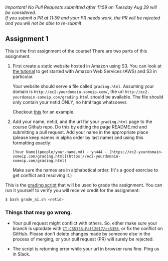 *Important! No Pull Requests submitted after 11:59 on Tuesday Aug 29 will be considered.  
If you submit a PR at 11:59 and your PR needs work, the PR will be rejected and you 
will not be able to re-submit*

Assignment 1
------------

This is the first assignment of the course!
There are two parts of this assignment.

1. First create a static website hosted in Amazon using S3.  You
   can look at [the
   tutorial](http://docs.aws.amazon.com/AmazonS3/latest/dev/website-hosting-custom-domain-walkthrough.html)
   to get started with Amazon Web Services (AWS) and S3 in particular.
   
   Your website should serve a file called `grading.html`.  Assuming your domain is `http://ec2-yourdomain-someip.com/`,
   the url `http://ec2-yourdomain-someip.com/grading.html` should be available.  The file should only contain your 
   netid ONLY, no html tags whatsoever.
   
   Checkout [this](https://typtop.info/grading.html) for an example.
   

2. Add your name, netid, and the url for your `grading.html` page to the course Github repo. Do this by editing the page
   README.md and submitting a pull request.  Add your name in the appropriate place (please keep names in alpha order 
   by last name) and using this formatting exactly:
   
   ```text
   [Your Name](people/your-name.md) - yn444 - [https://ec2-yourdomain-someip.com/grading.html](https://ec2-yourdomain-someip.com/grading.html) 
   ```

   Make sure the names are in alphabetical order. (It's a good exercise to get conflict and resolving it.)

This is the [grading script](grade_a1.sh) that will be used to grade the assignment. You can run it yourself to verify you will receive credit for the assignment:

```bash
$ bash grade_a1.sh <netid>
```  
   ### Things that may go wrong. 
   * Your pull request might conflict with others. So, either make sure your branch is uptodate 
   with [`CT-CS5356-Fall2017/cs5356`](https://github.com/CT-CS5356-Fall2017/cs5356/), or fix the conflict on GitHub.
   Please don't delete changes made by someone else in the process of merging, or your pull request (PR) will surely
   be rejected.  
  
   * The script is returning error while your url in browser runs fine. Ping us in Slack.


